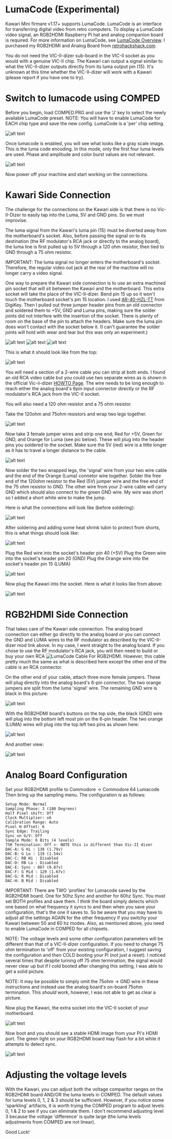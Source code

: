 # LumaCode (Experimental)

Kawari Mini firmare v1.17+ supports LumaCode. LumaCode is an interface for transferring digital video from retro computers. To display a LumaCode video signal, an RGB2HDMI Raspberry Pi hat and analog companion board is required. For more information on LumaCode, see [LumaCode Overview](https://github.com/c0pperdragon/LumaCode/wiki/Overview).  I purchased my RGB2HDMI and Analog Board from [retrohackshack.com](https://retrohackshack.com/product/rgbtohdmi)

You do not need the VIC-II-dizer sub-board in the VIC-II socket as you would with a genuine VIC-II chip.  The Kawari can output a signal similar to what the VIC-II-dizer outputs directly from its luma output pin (15). It's unknown at this time whether the VIC-II-dizer will work with a Kawari (please report if you have one to try).

# Switch to lumacode using COMPED

Before you begin, load COMPED.PRG and use the 'J' key to select the newly available LumaCode preset.  NOTE: You will have to enable LumaCode for EACH chip type and save the new config. LumaCode is a 'per' chip setting.  

![alt text](https://raw.githubusercontent.com/randyrossi/vicii-kawari/main/doc/images/lumacode/IMG_0330.jpg)

Once lumacode is enabled, you will see what looks like a gray scale image.  This is the luma code encoding.  In this mode, only the first four luma levels are used.  Phase and amplitude and color burst values are not relevant.

![alt text](https://raw.githubusercontent.com/randyrossi/vicii-kawari/main/doc/images/lumacode/IMG_0331.jpg)

Now power off your machine and start working on the connections.

# Kawari Side Connection

The challenge for the connections on the Kawari side is that there is no Vic-II-Dizer to easily tap into the Luma, 5V and GND pins. So we must improvise.

The luma signal from the Kawari's luma pin (15) must be diverted away from the motherboard's socket. Also, before passing the signal on to its destination (the RF modulator's RCA jack or directly to the analog board), the luma line is first pulled up to 5V through a 120 ohm resistor, then tied to GND through a 75 ohm resistor. 

IMPORTANT: The luma signal no longer enters the motherboard's socket. Therefore, the regular video out jack at the rear of the machine will no longer carry a video signal.

One way to prepare the Kawari side connection is to use an extra machined pin socket that will sit between the Kawari and the motherboard. This extra socket will take the place of the VIC-II-dizer. Bend pin 15 up so it won't touch the motherboard socket's pin 15 location.  I used [AR-40-HZL-TT](https://www.digikey.ca/en/products/detail/assmann-wsw-components/AR-40-HZL-TT/821772) from DigiKey. Then I pulled out three jumper header pins from an old connector and soldered them to +5V, GND and Luma pins, making sure the solder joints did not interfere with the insertion of the socket.  There is plenty of room on the base of the pin to attach the headers.  Make sure the luma pin does won't contact with the socket below it.  (I can't guarantee the solder joints will hold with wear and tear but this was only an experiment.)

![alt text](https://raw.githubusercontent.com/randyrossi/vicii-kawari/main/doc/images/lumacode/IMG_0306.jpg)
![alt text](https://raw.githubusercontent.com/randyrossi/vicii-kawari/main/doc/images/lumacode/IMG_0304.jpg)
![alt text](https://raw.githubusercontent.com/randyrossi/vicii-kawari/main/doc/images/lumacode/IMG_0305.jpg)

This is what it should look like from the top:

![alt text](https://raw.githubusercontent.com/randyrossi/vicii-kawari/main/doc/images/lumacode/IMG_0307.jpg)

You will need a section of a 2-wire cable you can strip at both ends.  I found an old RCA video cable but you could use two separate wires as is shown in the official Vic-ii-dizer [HOWTO Page](https://github.com/c0pperdragon/LumaCode/wiki/VIC-II-dizer-\(for-the-C64-computer\)#mod-kit-contents).  The wire needs to be long enough to reach either the analog board's 6pin input connector directly or the RF modulator's RCA jack from the VIC-II socket. 

You will also need a 120 ohm resistor and a 75 ohm resistor.


Take the 120ohm and 75ohm resistors and wrap two legs together. 

![alt text](https://raw.githubusercontent.com/randyrossi/vicii-kawari/main/doc/images/lumacode/IMG_0310.jpg)

Now take 3 female jumper wires and strip one end; Red for +5V, Green for GND, and Orange for Luma (see pic below). These will plug into the header pins you soldered to the socket.  Make sure the 5V (red) wire is a little longer as it has to travel a longer distance to the cable.

![alt text](https://raw.githubusercontent.com/randyrossi/vicii-kawari/main/doc/images/lumacode/IMG_0314.jpg)

Now solder the two wrapped legs, the 'signal' wire from your two wire cable and the end of the Orange (Luma) connetor wire together. Solder the free end of the 120ohm resistor to the Red (5V) jumper wire and the free end of the 75 ohm resistor to GND.  The other wire from your 2-wire cable will carry GND which should also connect to the green GND wire.  My wire was short so I added a short white wire to make the jump.

Here is what the connections will look like (before soldering):

![alt text](https://raw.githubusercontent.com/randyrossi/vicii-kawari/main/doc/images/lumacode/IMG_0315.jpg)

After soldering and adding some heat shrink tubin to protect from shorts, this is what things should look like:

![alt text](https://raw.githubusercontent.com/randyrossi/vicii-kawari/main/doc/images/lumacode/IMG_0320.jpg)

Plug the Red wire into the socket's header pin 40 (+5V)
Plug the Green wire into the socket's header pin 20 (GND)
Plug the Orange wire into the socket's header pin 15 (LUMA)

![alt text](https://raw.githubusercontent.com/randyrossi/vicii-kawari/main/doc/images/lumacode/IMG_0323.jpg)

Now plug the Kawari into the socket.  Here is what it looks like from above:

![alt text](https://raw.githubusercontent.com/randyrossi/vicii-kawari/main/doc/images/lumacode/IMG_0325.jpg)

# RGB2HDMI Side Connection

That takes care of the Kawari side connection.  The analog board connection can either go directly to the analog board or you can connect the GND and LUMA wires to the RF modulator as described by the VIC-II-dizer mod link above.  In my case, I went straight to the analog board.  If you chose to use the RF modulator's RCA jack, you will then need to build or buy your own RCA ![LumaCode Cable For RGB2HDMI](https://www.tindie.com/products/c0pperdragon/lumacode-cable-for-rgbtohdmi/).  However, this cable pretty much the same as what is described here except the other end of the cable is an RCA connector.

On the other end of your cable, attach three more female jumpers. These will plug directly into the analog board's 6-pin connector.  The two orange jumpers are split from the luma 'signal' wire.  The remaining GND wire is black in this picture:

![alt text](https://raw.githubusercontent.com/randyrossi/vicii-kawari/main/doc/images/lumacode/IMG_0325.jpg)

With the RGB2HDMI board's buttons on the top side, the black (GND) wire will plug into the bottom left most pin on the 6-pin header.  The two orange (LUMA) wires will plug into the top left two pins as shown here:

![alt text](https://raw.githubusercontent.com/randyrossi/vicii-kawari/main/doc/images/lumacode/IMG_0317.jpg)

And another view:

![alt text](https://raw.githubusercontent.com/randyrossi/vicii-kawari/main/doc/images/lumacode/IMG_0319.jpg)

# Analog Board Configuration

Set your RGB2HDMI profile to Commodore -> Commodore 64 Lumacode
Then bring up the sampling menu.
The configuration is as follows:

    Setup Mode: Normal
    Sampling Phase: 3 (180 Degrees)
    Half Pixel shift: Off
    Clock Multiplier: x6
    Calibration Range: Auto
    Pixel H Offset: 6
    Sync Edge: Trailing
    Sync on G/V: Off
    Sample Mode: 6 Bits (4 levels)
    75R Termination: Off <- NOTE this is different than Vic-II dizer
    DAC-A: G Hi : 138 (1.79v)
    DAC-B: G Lo : 119 (1.54v)
    DAC-C: RB Hi : Disabled
    DAC-D: RB Lo : Disabled
    DAC-E: Sync : 067 (0.87v)
    DAC-F: G Mid : 129 (1.67v)
    DAC-G: R Mid : Disabled
    DAC-H: B Mid : Disabled

IMPORTANT: There are TWO 'profiles' for Lumacode saved by the RGB2HDMI board. One for 50hz Sync and another for 60hz Sync. You must set BOTH profiles and save them.  I *think* the board simply detects which one based on what frequency it syncs to and then when you save your configuration, that's the one it saves to.  So be aware that you may have to adjust all the settings AGAIN for the other frequency if you switchy your Kawari between 50 and 60 hz modes.  Also, as mentioned above, you need to enable LumaCode in COMPED for all chipsets.

NOTE: The voltage levels and some other configuration parameters will be different than that of a VIC-II-dizer configuration.  If you need to change 75 ohm termination to 'off' from your existing configuration, I suggest saving the configuration and then COLD booting your Pi (not just a reset).  I noticed several times that despite turning off 75 ohm termination, the signal would never clear up but if I cold booted after changing this setting, I was able to get a solid picture.

NOTE: It may be possible to simply omit the 75ohm -> GND wire in these instructions and instead use the analog board's on-board 75ohm termination.  This _should_ work, however, I was not able to get as clear a picture.

Now plug the Kawari, the extra socket into the VIC-II socket of your motherboard. 

![alt text](https://raw.githubusercontent.com/randyrossi/vicii-kawari/main/doc/images/lumacode/IMG_0326.jpg)

Now boot and you should see a stable HDMI image from your Pi's HDMI port.  The green light on your RGB2HDMI board may flash for a bit while it attempts to detect sync.


![alt text](https://raw.githubusercontent.com/randyrossi/vicii-kawari/main/doc/images/lumacode/IMG_0327.jpg)

# Adjusting the voltage levels

With the Kawari, you can adjust both the voltage comparitor ranges on the RGB2HDMI board AND/OR the luma levels in COMPED.  The default values for luma levels 0, 1, 2 & 3 should be sufficient.  However, if you notice some 'sparkling' artifacts, it is worth trying the COMPED program to adjust levels 0, 1 & 2 to see if you can eliminate them.  I don't recommend adjusting level 3 because the voltage 'difference' is quite large (the luma levels adjustments from COMPED are not linear).

Good Luck!
